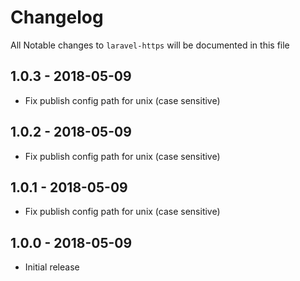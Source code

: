 # Changelog

All Notable changes to `laravel-https` will be documented in this file

## 1.0.3 - 2018-05-09

- Fix publish config path for unix (case sensitive)

## 1.0.2 - 2018-05-09

- Fix publish config path for unix (case sensitive)

## 1.0.1 - 2018-05-09

- Fix publish config path for unix (case sensitive)

## 1.0.0 - 2018-05-09

- Initial release
